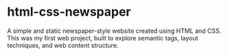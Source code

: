 # html-css-newspaper
A simple and static newspaper-style website created using HTML and CSS. This was my first web project, built to explore semantic tags, layout techniques, and web content structure.
